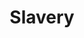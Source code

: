 ---
pid: LLP413
title: Slavery
location_transcription: Johnson house
zipcode: '19120'
outside_phl: 
neighborhood: Logan,Olney
age: '10'
age_range: 6-13
instagram: 
image_file_name: LLP_413.jpg
proposal_transcription: WORK
topic: African Americans,History,Human Rights,Philadelphia,Freedom
topic_summary: 0, 0, 0, 0, 0
type: Sculpture Statue,Historical Marker
keywords_other: slavery, johnson house
credit: Karen Castillo
image_labels: 
twitter: 
facebook: 
permalink: "/monuments/llp413/"
layout: item-page
---
